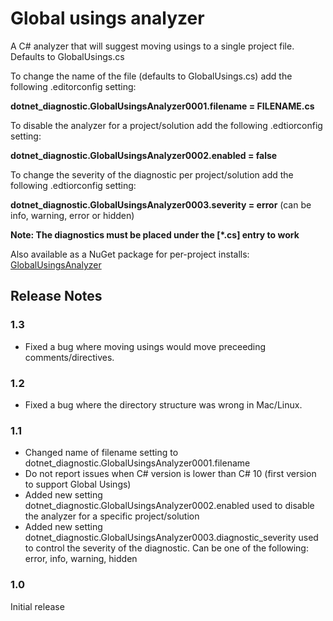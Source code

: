 ﻿# Global usings analyzer

A C# analyzer that will suggest moving usings to a single project file. Defaults to GlobalUsings.cs

To change the name of the file (defaults to GlobalUsings.cs) add the following .editorconfig setting:

**dotnet_diagnostic.GlobalUsingsAnalyzer0001.filename = FILENAME.cs**

To disable the analyzer for a project/solution add the following .edtiorconfig setting:

**dotnet_diagnostic.GlobalUsingsAnalyzer0002.enabled = false**

To change the severity of the diagnostic per project/solution add the following .edtiorconfig setting:

**dotnet_diagnostic.GlobalUsingsAnalyzer0003.severity = error** (can be info, warning, error or hidden)

**Note: The diagnostics must be placed under the [*.cs] entry to work**

Also available as a NuGet package for per-project installs: [GlobalUsingsAnalyzer](https://www.nuget.org/packages/GlobalUsingsAnalyzer)

## Release Notes

### 1.3 
- Fixed a bug where moving usings would move preceeding comments/directives.

### 1.2 

- Fixed a bug where the directory structure was wrong in Mac/Linux.

### 1.1

- Changed name of filename setting to dotnet_diagnostic.GlobalUsingsAnalyzer0001.filename
- Do not report issues when C# version is lower than C# 10 (first version to support Global Usings) 
- Added new setting dotnet_diagnostic.GlobalUsingsAnalyzer0002.enabled used to disable the analyzer for a specific project/solution
- Added new setting dotnet_diagnostic.GlobalUsingsAnalyzer0003.diagnostic_severity used to control the severity of the diagnostic. Can be one of the following: error, info, warning, hidden

### 1.0

Initial release